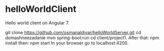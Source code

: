 # helloWorldClient
Hello world client on Angular 7.

git clone https://github.com/osmanaldiyar/helloWorldServer.git
cd domashneezadanie
mvn spring-boot:run
cd client/project1. After that: npm install then: npm start
In your browser go to localhost:4200.
